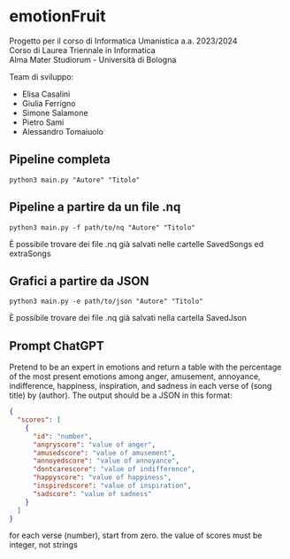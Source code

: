 # emotionFruit
Progetto per il corso di Informatica Umanistica a.a. 2023/2024 \
Corso di Laurea Triennale in Informatica \
Alma Mater Studiorum - Università di Bologna 

Team di sviluppo:
- Elisa Casalini
- Giulia Ferrigno
- Simone Salamone
- Pietro Sami
- Alessandro Tomaiuolo

## Pipeline completa
```
python3 main.py "Autore" "Titolo"
```

## Pipeline a partire da un file .nq
```
python3 main.py -f path/to/nq "Autore" "Titolo"
```
È possibile trovare dei file .nq già salvati nelle cartelle SavedSongs ed extraSongs

## Grafici a partire da JSON
```
python3 main.py -e path/to/json "Autore" "Titolo"
```
È possibile trovare dei file .nq già salvati nella cartella SavedJson

## Prompt ChatGPT 
  
Pretend to be an expert in emotions and return a table with the percentage of the most present emotions among anger, amusement, annoyance, indifference, happiness, inspiration, and sadness in each verse of (song title) by (author).
The output should be a JSON in this format:
```json
{
  "scores": [
    {
      "id": "number",
      "angryscore": "value of anger",
      "amusedscore": "value of amusement",
      "annoyedscore": "value of annoyance",
      "dontcarescore": "value of indifference",
      "happyscore": "value of happiness",
      "inspiredscore": "value of inspiration",
      "sadscore": "value of sadness"
    }
  ]
}
```
for each verse (number), start from zero. the value of scores must be integer, not strings
